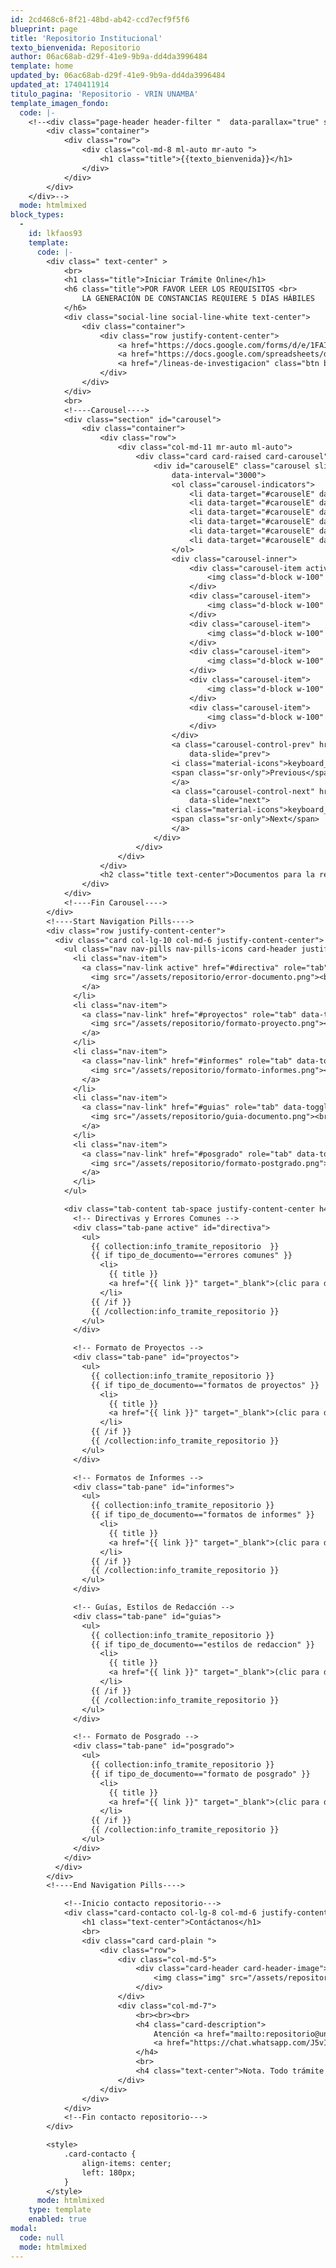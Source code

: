 ```yaml
---
id: 2cd468c6-8f21-48bd-ab42-ccd7ecf9f5f6
blueprint: page
title: 'Repositorio Institucional'
texto_bienvenida: Repositorio
author: 06ac68ab-d29f-41e9-9b9a-dd4da3996484
template: home
updated_by: 06ac68ab-d29f-41e9-9b9a-dd4da3996484
updated_at: 1740411914
titulo_pagina: 'Repositorio - VRIN UNAMBA'
template_imagen_fondo:
  code: |-
    <!--<div class="page-header header-filter "  data-parallax="true" style="background-image: url('/assets/a_home_otros/bg4.jpg');">
        <div class="container">
            <div class="row">
                <div class="col-md-8 ml-auto mr-auto ">
                    <h1 class="title">{{texto_bienvenida}}</h1>
                </div>
            </div>
        </div>
    </div>-->
  mode: htmlmixed
block_types:
  -
    id: lkfaos93
    template:
      code: |-
        <div class=" text-center" >
            <br>
            <h1 class="title">Iniciar Trámite Online</h1>
            <h6 class="title">POR FAVOR LEER LOS REQUISITOS <br>
                LA GENERACIÓN DE CONSTANCIAS REQUIERE 5 DÍAS HÁBILES
            </h6>
            <div class="social-line social-line-white text-center">
                <div class="container">
                    <div class="row justify-content-center">
                        <a href="https://docs.google.com/forms/d/e/1FAIpQLSe--XNcThUYGe6-Gjx9sADcJPX_3fCxjjeOD-FqQRNcYg0geA/viewform" target="_blank" class="btn btn-default btn-round">Inicio de Trámite Online</a>
                        <a href="https://docs.google.com/spreadsheets/d/1a7BKSTnT1cg7sOQoxuvAlpk8bb_ljYn9mT4E9LZIReU/edit#gid=1734435598" target="_blank" class="btn btn-primary btn-round">Estado de Trámite Online</a>
                        <a href="/lineas-de-investigacion" class="btn btn-round">Líneas de investigación</a>
                    </div>
                </div>
            </div>
            <br>
            <!----Carousel---->
            <div class="section" id="carousel">
                <div class="container">
                    <div class="row">
                        <div class="col-md-11 mr-auto ml-auto">
                            <div class="card card-raised card-carousel">
                                <div id="carouselE" class="carousel slide" data-ride="carousel"
                                    data-interval="3000">
                                    <ol class="carousel-indicators">
                                        <li data-target="#carouselE" data-slide-to="1" class="active"></li>
                                        <li data-target="#carouselE" data-slide-to="2"></li>
                                        <li data-target="#carouselE" data-slide-to="3"></li>
                                        <li data-target="#carouselE" data-slide-to="4"></li>
                                        <li data-target="#carouselE" data-slide-to="5"></li>
        							  	<li data-target="#carouselE" data-slide-to="6"></li>
                                    </ol>
                                    <div class="carousel-inner">
                                        <div class="carousel-item active">
                                            <img class="d-block w-100" src="/assets/repositorio/infograma_repositorio_rmst.png" alt="First slide">
                                        </div>
                                        <div class="carousel-item">
                                            <img class="d-block w-100" src="/assets/repositorio/horario_atencion_repositorio.png" alt="Second slide">
                                        </div>
                                        <div class="carousel-item">
                                            <img class="d-block w-100" src="/assets/repositorio/ubicacion_repositorio.png" alt="Third slide">
                                        </div>
                                        <div class="carousel-item">
                                            <img class="d-block w-100" src="/assets/repositorio/ubi_repo_1_rmst.png" alt="Third slide">
                                        </div>
                                        <div class="carousel-item">
                                            <img class="d-block w-100" src="/assets/repositorio/ubi_repo_2_rmst.png" alt="Third slide">
                                        </div>
                                        <div class="carousel-item">
                                            <img class="d-block w-100" src="/assets/repositorio/ubi_repo_3_rmst.png" alt="Third slide">
                                        </div>
                                    </div>
                                    <a class="carousel-control-prev" href="#carouselE" role="button"
                                        data-slide="prev">
                                    <i class="material-icons">keyboard_arrow_left</i>
                                    <span class="sr-only">Previous</span>
                                    </a>
                                    <a class="carousel-control-next" href="#carouselE" role="button"
                                        data-slide="next">
                                    <i class="material-icons">keyboard_arrow_right</i>
                                    <span class="sr-only">Next</span>
                                    </a>
                                </div>
                            </div>
                        </div>
                    </div>
                    <h2 class="title text-center">Documentos para la redacción de Proyectos e Informes</h2>
                </div>
            </div>
            <!----Fin Carousel---->  
        </div>
        <!----Start Navigation Pills---->
        <div class="row justify-content-center">
          <div class="card col-lg-10 col-md-6 justify-content-center">
            <ul class="nav nav-pills nav-pills-icons card-header justify-content-center" role="tablist">
              <li class="nav-item">
                <a class="nav-link active" href="#directiva" role="tab" data-toggle="tab">
                  <img src="/assets/repositorio/error-documento.png"><br></img>Directivas y <br>Errores Comunes
                </a>
              </li>
              <li class="nav-item">
                <a class="nav-link" href="#proyectos" role="tab" data-toggle="tab">
                  <img src="/assets/repositorio/formato-proyecto.png"><br></img>Formato de <br> Proyectos
                </a>
              </li>
              <li class="nav-item">
                <a class="nav-link" href="#informes" role="tab" data-toggle="tab">
                  <img src="/assets/repositorio/formato-informes.png"><br></img>Formatos de <br>Informes
                </a>
              </li>
              <li class="nav-item">
                <a class="nav-link" href="#guias" role="tab" data-toggle="tab">
                  <img src="/assets/repositorio/guia-documento.png"><br></img>Guías, Estilos<br> de Redacción
                </a>
              </li>
              <li class="nav-item">
                <a class="nav-link" href="#posgrado" role="tab" data-toggle="tab">
                  <img src="/assets/repositorio/formato-postgrado.png"><br></img>Formato de <br>Posgrado
                </a>
              </li>
            </ul>

            <div class="tab-content tab-space justify-content-center h4">
              <!-- Directivas y Errores Comunes -->
              <div class="tab-pane active" id="directiva">
                <ul>
                  {{ collection:info_tramite_repositorio  }}
        		  {{ if tipo_de_documento=="errores comunes" }}
                    <li>
                      {{ title }} 
                      <a href="{{ link }}" target="_blank">(clic para descargar)</a>.
                    </li>
        		  {{ /if }}
                  {{ /collection:info_tramite_repositorio }}
                </ul>
              </div>

              <!-- Formato de Proyectos -->
              <div class="tab-pane" id="proyectos">
                <ul>
                  {{ collection:info_tramite_repositorio }}
        		  {{ if tipo_de_documento=="formatos de proyectos" }}
                    <li>
                      {{ title }} 
                      <a href="{{ link }}" target="_blank">(clic para descargar)</a>.
                    </li>
        		  {{ /if }}
                  {{ /collection:info_tramite_repositorio }}
                </ul>
              </div>

              <!-- Formatos de Informes -->
              <div class="tab-pane" id="informes">
                <ul>
                  {{ collection:info_tramite_repositorio }}
        		  {{ if tipo_de_documento=="formatos de informes" }}
                    <li>
                      {{ title }} 
                      <a href="{{ link }}" target="_blank">(clic para descargar)</a>.
                    </li>
        		  {{ /if }}
                  {{ /collection:info_tramite_repositorio }}
                </ul>
              </div>

              <!-- Guías, Estilos de Redacción -->
              <div class="tab-pane" id="guias">
                <ul>
                  {{ collection:info_tramite_repositorio }}
        		  {{ if tipo_de_documento=="estilos de redaccion" }}
                    <li>
                      {{ title }} 
                      <a href="{{ link }}" target="_blank">(clic para descargar)</a>.
                    </li>
        		  {{ /if }}
                  {{ /collection:info_tramite_repositorio }}
                </ul>
              </div>

              <!-- Formato de Posgrado -->
              <div class="tab-pane" id="posgrado">
                <ul>
                  {{ collection:info_tramite_repositorio }}
        		  {{ if tipo_de_documento=="formato de posgrado" }}
                    <li>
                      {{ title }} 
                      <a href="{{ link }}" target="_blank">(clic para descargar)</a>.
                    </li>
        		  {{ /if }}
                  {{ /collection:info_tramite_repositorio }}
                </ul>
              </div>
            </div>
          </div>
        </div>
        <!----End Navigation Pills---->

            <!--Inicio contacto repositorio--->
            <div class="card-contacto col-lg-8 col-md-6 justify-content-center">
                <h1 class="text-center">Contáctanos</h1>
                <br>
                <div class="card card-plain ">
                    <div class="row">
                        <div class="col-md-5">
                            <div class="card-header card-header-image">
                                <img class="img" src="/assets/repositorio/qrcode-generado.png">
                            </div>
                        </div>
                        <div class="col-md-7">
                            <br><br><br>
                            <h4 class="card-description">
                                Atención <a href="mailto:repositorio@unamba.edu.pe">repositorio@unamba.edu.pe</a> en horario de oficina, toda consulta es vía WhastApp, escanea el código QR desde tu celular o
                                <a href="https://chat.whatsapp.com/J5vIe9MIbk9GIHeTYoJaLI" target="_blank"> clic aquí para unirte. </a>
                            </h4>
                            <br>
                            <h4 class="text-center">Nota. Todo trámite es virtual.</h4>
                        </div>
                    </div>
                </div>
            </div>
            <!--Fin contacto repositorio--->
        </div>

        <style>
            .card-contacto {
                align-items: center;
                left: 180px;
            }
        </style>
      mode: htmlmixed
    type: template
    enabled: true
modal:
  code: null
  mode: htmlmixed
---
```

